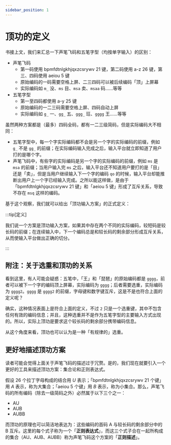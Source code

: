 ```yaml
---
sidebar_position: 1
---
```


# 顶功的定义

书接上文，我们来汇总一下声笔飞码和五笔字型（均按单字输入）的区别：

- 声笔飞码
  - 第一码使用 bpmfdtnlgkhjqxzcsrywv 21 键，第二码使用 a-z 26 键，第三、四码使用 aeiou 5 键
  - 原始编码的一码需要空格上屏、二三四码可以被后续编码「顶」上屏幕
  - 实际编码如 `m_` 没、`ms` 目、`msa` 卖、`msaa` 码……等等
- 五笔字型
  - 第一至四码都使用 a-y 25 键
  - 原始编码的一二三码需要空格上屏、四码自动上屏
  - 实际编码如 `g_` 一、`gg_` 五、`ggg_` 玨、`gggg` 王……等等

虽然两种方案都是（最多）四码全码，都有一二三级简码，但是实际编码大不相同：

- 五笔字型中，每一个字实际编码都不会是另一个字的实际编码的前缀，例如 `g_` 不是 `gg_` 的前缀；在实际编码输入完成之后，输入平台就立即知道了用户打的是哪个字。
- 声笔飞码中，有些字的实际编码是另一个字的实际编码的前缀，例如 `ms` 是 `msa` 的前缀；当用户输入完 `ms` 之后，输入平台还不知道用户要打的是「目」还是「卖」，但是当用户继续输入下一个字的编码 `qo` 的时候，输入平台却能推断出用户上一个字已经输入完成。之所以能这样做，是由于「bpmfdtnlgkhjqxzcsrywv 21 键」和「aeiou 5 键」形成了互斥关系，导致不存在 `msq` 这样的编码。

基于这个观察，我们就可以给出「顶功输入方案」的正式定义：

:::tip[定义]

我们说一个方案是顶功输入方案，如果其中存在两个不同的实际编码，较短码是较长码的前缀；在连续输入中，下一个编码总是和较长码的剩余部分形成互斥关系，从而使输入平台做出正确的切分。

:::

## 附注：关于选重和顶功的关系

看到这里，有人可能会疑惑：五笔中，「王」和「琵琶」的原始编码都是 `gggg`，前者可以被下一个字的编码顶上屏幕，实际编码为 `gggg`；后者需要选重，实际编码为 `gggg2`。`gggg` 是 `gggg2` 的前缀，字母键和数字键互斥，这是不是也符合上面的定义呢？

确实，这种情况表面上是符合上面的定义，不过 `2` 只是一个选重键，其中不包含任何有效的编码信息；并且，这种选重并不是作为五笔字型的主要输入方式出现的。所以，实际上顶功是要求这个较长码的剩余部分携带编码信息。

从这个角度来看，顶功也可以认为是一种「有规律的」选重。

## 更好地描述顶功方案

读者可能会觉得上面关于声笔飞码的描述过于冗赘。是的，我们现在就要引入一个更好的工具来描述顶功方案：集合论和正则表达式。

假设 26 个拉丁字母构成的结合用 $U$ 表示；「bpmfdtnlgkhjqxzcsrywv 21 个键」用 $A$ 表示，称为大集合；「aeiou 5 个键」用 $B$ 表示，称为小集合。那么，声笔飞码的所有编码（除去一级简码之外）必然属于以下三个之一：

- AU
- AUB
- AUBB

而顶功的原理也可以简洁地表达为：这些编码的首码 A 与较长码的剩余部分中的 B 互斥。这里的每个式子称为一个「**正则表达式**」，而这三个式子合在一起所构成的集合（AU、AUB、AUBB）称为声笔飞码这个方案的「**正则描述**」。
